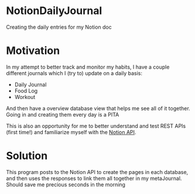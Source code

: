 # NotionDailyJournal
 Creating the daily entries for my Notion doc

# Motivation
In my attempt to better track and monitor my habits, I have a couple different journals which I (try to) update on a daily basis:
- Daily Journal
- Food Log
- Workout

And then have a overview database view that helps me see all of it together. Going in and creating them every day is a PITA

This is also an opportunity for me to better understand and test REST APIs (first time!) and familiarize myself with the [Notion API](https://developers.notion.com/).

# Solution
This program posts to the Notion API to create the pages in each database, and then uses the responses to link them all together in my metaJournal. Should save me precious seconds in the morning